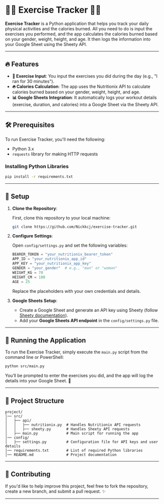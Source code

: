 # 🚴‍♂️ **Exercise Tracker** 🏃‍♀️

**Exercise Tracker** is a Python application that helps you track your daily physical activities and the calories burned. All you need to do is input the exercises you performed, and the app calculates the calories burned based on your gender, weight, height, and age. It then logs the information into your Google Sheet using the Sheety API.

---

## 🔥 Features

- **📝 Exercise Input**: You input the exercises you did during the day (e.g., "I ran for 30 minutes").
- **🔥 Calories Calculation**: The app uses the Nutritionix API to calculate calories burned based on your gender, weight, height, and age.
- **📊 Google Sheets Integration**: It automatically logs your workout details (exercise, duration, and calories) into a Google Sheet via the Sheety API.

---

## 🛠️ Prerequisites

To run Exercise Tracker, you'll need the following:

- Python 3.x
- `requests` library for making HTTP requests

### Installing Python Libraries

```bash
pip install -r requirements.txt
```

---

## 🔧 Setup

1. **Clone the Repository**:

   First, clone this repository to your local machine:

   ```bash
   git clone https://github.com/Nickkcj/exercise-tracker.git
   ```

2. **Configure Settings**:

   Open `config/settings.py` and set the following variables:

   ```python
   BEARER_TOKEN = "your_nutritionix_bearer_token"
   APP_ID = "your_nutritionix_app_id"
   APP_KEY = "your_nutritionix_app_key"
   GENDER = "your_gender"  # e.g., "man" or "woman"
   WEIGHT_KG = 70
   HEIGHT_CM = 180
   AGE = 25
   ```

   Replace the placeholders with your own credentials and details.

3. **Google Sheets Setup**:

   - Create a Google Sheet and generate an API key using Sheety (follow [Sheety documentation](https://sheety.co/)).
   - Add your **Google Sheets API endpoint** in the `config/settings.py` file.

---

## 🚀 Running the Application

To run the Exercise Tracker, simply execute the `main.py` script from the command line or PowerShell:

```bash
python src/main.py
```

You’ll be prompted to enter the exercises you did, and the app will log the details into your Google Sheet. 📅

---

## 📂 Project Structure

```
project/
│── src/
│   ├── api/
│   │   ├── nutritionix.py  # Handles Nutritionix API requests
│   │   ├── sheety.py       # Handles Sheety API requests
│   ├── main.py             # Main script for running the app
│── config/
│   ├── settings.py         # Configuration file for API keys and user details
│── requirements.txt        # List of required Python libraries
│── README.md               # Project documentation
```

---

## 🤝 Contributing

If you'd like to help improve this project, feel free to fork the repository, create a new branch, and submit a pull request. ✨

---
